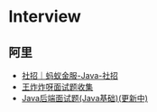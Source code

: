 # Interview



## 阿里

- [社招｜蚂蚁金服-Java-社招](https://zhuanlan.zhihu.com/p/78480883)
- [王炸炸呀面试题收集](https://juejin.im/user/5ce8bb4b6fb9a07ebd48b1ac/posts)
- [Java后端面试题(Java基础)(更新中)](https://blog.csdn.net/qq_21822741/article/details/84501615)